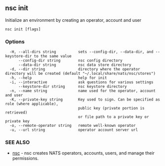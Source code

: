 ## nsc init

Initialize an environment by creating an operator, account and user

```
nsc init [flags]
```

### Options

```
  -H, --all-dirs string          sets --config-dir, --data-dir, and --keystore-dir to the same value
      --config-dir string        nsc config directory
      --data-dir string          nsc data store directory
  -d, --dir string               directory where the operator directory will be created (default "~/.local/share/nats/nsc/stores")
  -h, --help                     help for init
  -i, --interactive              ask questions for various settings
      --keystore-dir string      nsc keystore directory
  -n, --name string              name used for the operator, account and user
  -K, --private-key string       Key used to sign. Can be specified as role (where applicable),
                                 public key (private portion is retrieved)
                                 or file path to a private key or private key 
  -o, --remote-operator string   remote well-known operator
  -u, --url string               operator account server url
```

### SEE ALSO

* [nsc](nsc.md)	 - nsc creates NATS operators, accounts, users, and manage their permissions.

